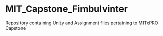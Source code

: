 # MIT_Capstone_Fimbulvinter
Repository containing Unity and Assignment files pertaining to MITxPRO Capstone
